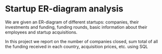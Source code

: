 # Startup ER-diagram analysis

We are given an ER-diagram of different startups: companies, their investments and funding, funding rounds, basic information about their employees and startup acquisitions.

In this project we report on the number of companies closed, sum total of all the funding received in each country, acquisition prices, etc. using SQL
